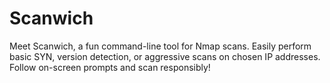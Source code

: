 # Scanwich
Meet Scanwich, a fun command-line tool for Nmap scans. Easily perform basic SYN, version detection, or aggressive scans on chosen IP addresses. Follow on-screen prompts and scan responsibly!

